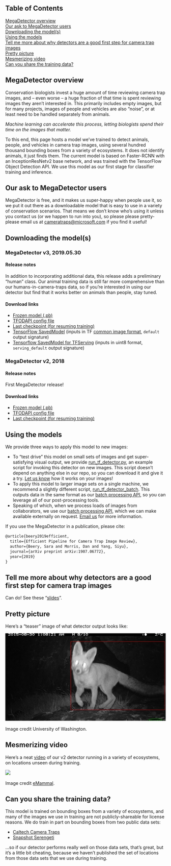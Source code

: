 ## Table of Contents

[MegaDetector overview](#megadetector-overview)<br/>
[Our ask to MegaDetector users](#our-ask-to-megadetector-users)<br/>
[Downloading the model(s)](#downloading-the-model-s-)<br/>
[Using the models](#using-the-models)<br/>
[Tell me more about why detectors are a good first step for camera trap images](#tell-me-more-about-why-detectors-are-a-good-first-step-for-camera-trap-images)<br/>
[Pretty picture](#pretty-picture)<br/>
[Mesmerizing video](#mesmerizing-video)<br/>
[Can you share the training data?](#can-you-share-the-training-data-)<br/>

## MegaDetector overview

Conservation biologists invest a huge amount of time reviewing camera trap images, and &ndash; even worse &ndash; a huge fraction of that time is spent reviewing images they aren&rsquo;t interested in.  This primarily includes empty images, but for many projects, images of people and vehicles are also &ldquo;noise&rdquo;, or at least need to be handled separately from animals.

<i>Machine learning can accelerate this process, letting biologists spend their time on the images that matter.</i>

To this end, this page hosts a model we&rsquo;ve trained to detect animals, people, and vehicles in camera trap images, using several hundred thousand bounding boxes from a variety of ecosystems.  It does not identify animals, it just finds them.  The current model is based on Faster-RCNN with an InceptionResNetv2 base network, and was trained with the TensorFlow Object Detection API.  We use this model as our first stage for classifier training and inference.

## Our ask to MegaDetector users

MegaDetector is free, and it makes us super-happy when people use it, so we put it out there as a downloadable model that is easy to use in a variety of conservation scenarios.  That means we don&rsquo;t know who&rsquo;s using it unless you contact us (or we happen to run into you), so please please pretty-please email us at <a href="mailto:cameratraps@microsoft.com">cameratraps@microsoft.com</a> if you find it useful!


## Downloading the model(s)

### MegaDetector v3, 2019.05.30

#### Release notes

In addition to incorporating additional data, this release adds a preliminary &ldquo;human&rdquo; class.  Our animal training data is still far more comprehensive than our humans-in-camera-traps data, so if you&rsquo;re interested in using our detector but find that it works better on animals than people, stay tuned.

#### Download links

- [Frozen model (.pb)](https://lilablobssc.blob.core.windows.net/models/camera_traps/megadetector/megadetector_v3.pb)
- [TFODAPI config file](https://lilablobssc.blob.core.windows.net/models/camera_traps/megadetector/megadetector_v3.config)
- [Last checkpoint (for resuming training)](https://lilablobssc.blob.core.windows.net/models/camera_traps/megadetector/megadetector_v3_checkpoint.zip)
- [TensorFlow SavedModel](https://lilablobssc.blob.core.windows.net/models/camera_traps/megadetector/saved_model_normalized_megadetector_v3_tf19.tar.gz) (inputs in TF [common image format](https://www.tensorflow.org/hub/common_signatures/images#image_input), `default` output signature)
- [Tensorflow SavedModel for TFServing](https://lilablobssc.blob.core.windows.net/models/camera_traps/megadetector/saved_model_megadetector_v3_tf19.zip) (inputs in uint8 format, `serving_default` output signature)

### MegaDetector v2, 2018

#### Release notes

First MegaDetector release!

#### Download links

- [Frozen model (.pb)](https://lilablobssc.blob.core.windows.net/models/camera_traps/megadetector/megadetector_v2.pb)
- [TFODAPI config file](https://lilablobssc.blob.core.windows.net/models/camera_traps/megadetector/megadetector_v2.config)
- [Last checkpoint (for resuming training)](https://lilablobssc.blob.core.windows.net/models/camera_traps/megadetector/megadetector_v2_checkpoint.zip)


## Using the models 

We provide three ways to apply this model to new images:

- To &ldquo;test drive&rdquo; this model on small sets of images and get super-satisfying visual output, we provide [run_tf_detector.py](https://github.com/Microsoft/CameraTraps/blob/master/detection/run_tf_detector.py), an example script for invoking this detector on new images.  This script doesn&rsquo;t depend on anything else in our repo, so you can download it and give it a try.  [Let us know](mailto:cameratraps@microsoft.com) how it works on your images!
- To apply this model to larger image sets on a single machine, we recommend a slightly different script, [run_tf_detector_batch](https://github.com/Microsoft/CameraTraps/blob/master/detection/run_tf_detector_batch.py).  This outputs data in the same format as our [batch processing API](https://github.com/microsoft/CameraTraps/tree/master/api/batch_processing), so you can leverage all of our post-processing tools.
- Speaking of which, when we process loads of images from collaborators, we use our [batch processing API](https://github.com/microsoft/CameraTraps/tree/master/api/batch_processing), which we can make available externally on request.  [Email us](mailto:cameratraps@microsoft.com) for more information.

If you use the MegaDetector in a publication, please cite: 
```
@article{beery2019efficient,
  title={Efficient Pipeline for Camera Trap Image Review},
  author={Beery, Sara and Morris, Dan and Yang, Siyu},
  journal={arXiv preprint arXiv:1907.06772},
  year={2019}
}
```

## Tell me more about why detectors are a good first step for camera trap images

Can do!  See these &ldquo;<a href="http://dmorris.net/misc/cameratraps/ai4e_camera_traps_overview">slides</a>&rdquo;.

## Pretty picture

Here&rsquo;s a &ldquo;teaser&rdquo; image of what detector output looks like:

![alt text](images/detector_example.jpg "Red bounding box on fox")

Image credit University of Washington.


## Mesmerizing video

Here&rsquo;s a neat <a href="http://dolphinvm.westus2.cloudapp.azure.com/video/detector_video.html">video</a> of our v2 detector running in a variety of ecosystems, on locations unseen during training.

<a href="http://dolphinvm.westus2.cloudapp.azure.com/video/detector_video.html"><img width=600 src="http://dolphinvm.westus2.cloudapp.azure.com/video/mvideo.jpg"></a><br/>

Image credit <a href="https://emammal.si.edu/">eMammal</a>.


## Can you share the training data?

This model is trained on bounding boxes from a variety of ecosystems, and many of the images we use in training are not publicly-shareable for license reasons.  We do train in part on bounding boxes from two public data sets:

- [Caltech Camera Traps](http://lila.science/datasets/caltech-camera-traps)
- [Snapshot Serengeti](http://lila.science/datasets/snapshot-serengeti)

...so if our detector performs really well on those data sets, that&rsquo;s great, but it&rsquo;s a little bit cheating, because we haven&rsquo;t published the set of locations from those data sets that we use during training.
